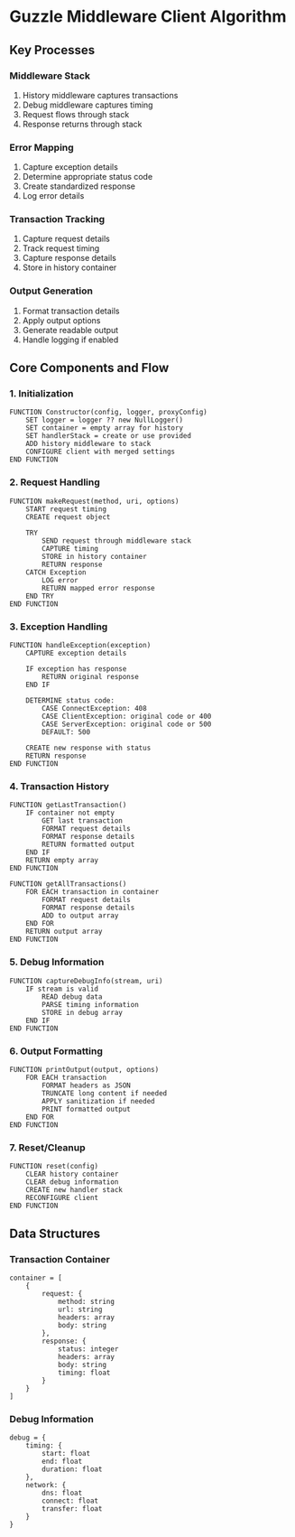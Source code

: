 # Guzzle Middleware Client Algorithm

## Key Processes

### Middleware Stack
1. History middleware captures transactions
2. Debug middleware captures timing
3. Request flows through stack
4. Response returns through stack

### Error Mapping
1. Capture exception details
2. Determine appropriate status code
3. Create standardized response
4. Log error details

### Transaction Tracking
1. Capture request details
2. Track request timing
3. Capture response details
4. Store in history container

### Output Generation
1. Format transaction details
2. Apply output options
3. Generate readable output
4. Handle logging if enabled 

## Core Components and Flow

### 1. Initialization
```pseudo
FUNCTION Constructor(config, logger, proxyConfig)
    SET logger = logger ?? new NullLogger()
    SET container = empty array for history
    SET handlerStack = create or use provided
    ADD history middleware to stack
    CONFIGURE client with merged settings
END FUNCTION
```

### 2. Request Handling
```pseudo
FUNCTION makeRequest(method, uri, options)
    START request timing
    CREATE request object
    
    TRY
        SEND request through middleware stack
        CAPTURE timing
        STORE in history container
        RETURN response
    CATCH Exception
        LOG error
        RETURN mapped error response
    END TRY
END FUNCTION
```

### 3. Exception Handling
```pseudo
FUNCTION handleException(exception)
    CAPTURE exception details
    
    IF exception has response
        RETURN original response
    END IF
    
    DETERMINE status code:
        CASE ConnectException: 408
        CASE ClientException: original code or 400
        CASE ServerException: original code or 500
        DEFAULT: 500
    
    CREATE new response with status
    RETURN response
END FUNCTION
```

### 4. Transaction History
```pseudo
FUNCTION getLastTransaction()
    IF container not empty
        GET last transaction
        FORMAT request details
        FORMAT response details
        RETURN formatted output
    END IF
    RETURN empty array
END FUNCTION

FUNCTION getAllTransactions()
    FOR EACH transaction in container
        FORMAT request details
        FORMAT response details
        ADD to output array
    END FOR
    RETURN output array
END FUNCTION
```

### 5. Debug Information
```pseudo
FUNCTION captureDebugInfo(stream, uri)
    IF stream is valid
        READ debug data
        PARSE timing information
        STORE in debug array
    END IF
END FUNCTION
```

### 6. Output Formatting
```pseudo
FUNCTION printOutput(output, options)
    FOR EACH transaction
        FORMAT headers as JSON
        TRUNCATE long content if needed
        APPLY sanitization if needed
        PRINT formatted output
    END FOR
END FUNCTION
```

### 7. Reset/Cleanup
```pseudo
FUNCTION reset(config)
    CLEAR history container
    CLEAR debug information
    CREATE new handler stack
    RECONFIGURE client
END FUNCTION
```

## Data Structures

### Transaction Container
```pseudo
container = [
    {
        request: {
            method: string
            url: string
            headers: array
            body: string
        },
        response: {
            status: integer
            headers: array
            body: string
            timing: float
        }
    }
]
```

### Debug Information
```pseudo
debug = {
    timing: {
        start: float
        end: float
        duration: float
    },
    network: {
        dns: float
        connect: float
        transfer: float
    }
}
```